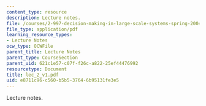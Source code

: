 ```yaml
---
content_type: resource
description: Lecture notes.
file: /courses/2-997-decision-making-in-large-scale-systems-spring-2004/e8711c96c560b5b537646b95131fe3e5_lec_2_v1.pdf
file_type: application/pdf
learning_resource_types:
- Lecture Notes
ocw_type: OCWFile
parent_title: Lecture Notes
parent_type: CourseSection
parent_uid: 621c1e57-c07f-f26c-a822-25ef44476992
resourcetype: Document
title: lec_2_v1.pdf
uid: e8711c96-c560-b5b5-3764-6b95131fe3e5
---
```

Lecture notes.


